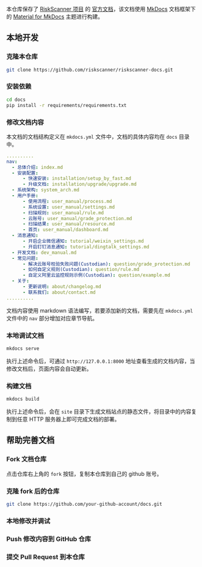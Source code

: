 本仓库保存了 [RiskScanner 项目]() 的 [官方文档](https://docs.riskscanner.io)，该文档使用 [MkDocs]() 文档框架下的 [Material for MkDocs]() 主题进行构建。

## 本地开发

### 克隆本仓库

```sh
git clone https://github.com/riskscanner/riskscanner-docs.git
```

### 安装依赖

```sh
cd docs
pip install -r requirements/requirements.txt
```

### 修改文档内容

本文档的文档结构定义在 `mkdocs.yml` 文件中，文档的具体内容均在 `docs` 目录中。

```yaml
..........
nav:
  - 总体介绍: index.md
  - 安装配置:
      - 快速安装: installation/setup_by_fast.md
      - 升级文档: installation/upgrade/upgrade.md
  - 系统架构: system_arch.md
  - 用户手册:
      - 使用流程: user_manual/process.md
      - 系统设置: user_manual/settings.md
      - 扫描规则: user_manual/rule.md
      - 云账号: user_manual/grade_protection.md
      - 扫描结果: user_manual/resource.md
      - 首页: user_manual/dashboard.md
  - 消息通知:
      - 开启企业微信通知: tutorial/weixin_settings.md
      - 开启钉钉消息通知: tutorial/dingtalk_settings.md
  - 开发文档: dev_manual.md
  - 常见问题:
      - 解决云账号校验失败问题(Custodian): question/grade_protection.md
      - 如何自定义规则(Custodian): question/rule.md
      - 自定义阿里云监控规则示例(Custodian): question/example.md
  - 关于:
      - 更新说明: about/changelog.md
      - 联系我们: about/contact.md
..........
```

文档内容使用 markdown 语法编写，若要添加新的文档，需要先在 `mkdocs.yml` 文件中的 `nav` 部分增加对应章节导航。

### 本地调试文档

```sh
mkdocs serve
```

执行上述命令后，可通过 `http://127.0.0.1:8000` 地址查看生成的文档内容，当修改文档后，页面内容会自动更新。

### 构建文档

```sh
mkdocs build
```

执行上述命令后，会在 `site` 目录下生成文档站点的静态文件，将目录中的内容复制到任意 HTTP 服务器上即可完成文档的部署。

## 帮助完善文档

### Fork 文档仓库

点击仓库右上角的 `fork` 按钮，复制本仓库到自己的 github 账号。

### 克隆 fork 后的仓库

```sh
git clone https://github.com/your-github-account/docs.git
```

### 本地修改并调试

### Push 修改内容到 GitHub 仓库

### 提交 Pull Request 到本仓库
